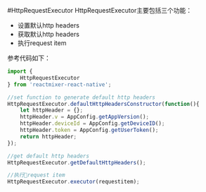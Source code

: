 #HttpRequestExecutor
HttpRequestExecutor主要包括三个功能：
* 设置默认http headers
* 获取默认http headers
* 执行request item

参考代码如下：
```javascript
import {
    HttpRequestExecutor
} from 'reactmixer-react-native';

//set function to generate default http headers
HttpRequestExecutor.defaultHttpHeadersConstructor(function(){
    let httpHeader = {};
    httpHeader.v = AppConfig.getAppVersion();
    httpHeader.deviceId = AppConfig.getDeviceID();
    httpHeader.token = AppConfig.getUserToken();
    return httpHeader;
});

//get default http headers
HttpRequestExecutor.getDefaultHttpHeaders();

//执行request item
HttpRequestExecutor.executor(requestitem);
```
